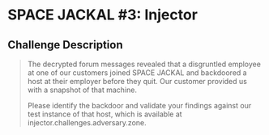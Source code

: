# SPACE JACKAL #3: Injector

## Challenge Description

> The decrypted forum messages revealed that a disgruntled employee at one of our customers joined SPACE JACKAL and backdoored a host at their employer before they quit. Our customer provided us with a snapshot of that machine.
> 
> Please identify the backdoor and validate your findings against our test instance of that host, which is available at injector.challenges.adversary.zone.
